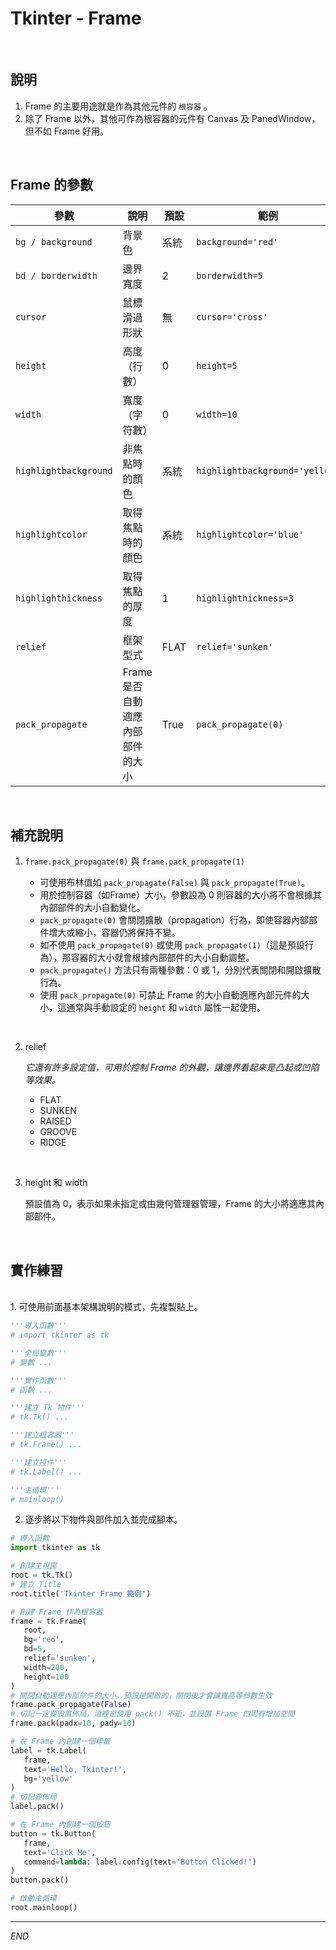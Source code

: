 # Tkinter - Frame

<br>

## 說明

1. Frame 的主要用途就是作為其他元件的 `根容器` 。
2. 除了 Frame 以外，其他可作為根容器的元件有 Canvas 及 PanedWindow，但不如 Frame 好用。

<br>

## Frame 的參數

| 參數                    | 說明                             | 預設 | 範例                             |
| ----------------------- | -------------------------------- | ---- | -------------------------------- |
| `bg / background`     | 背景色                           | 系統 | `background='red'`             |
| `bd / borderwidth`    | 邊界寬度                         | 2    | `borderwidth=5`                |
| `cursor`              | 鼠標滑過形狀                     | 無   | `cursor='cross'`               |
| `height`              | 高度（行數）                     | 0    | `height=5`                     |
| `width`               | 寬度（字符數）                   | 0    | `width=10`                     |
| `highlightbackground` | 非焦點時的顏色                   | 系統 | `highlightbackground='yellow'` |
| `highlightcolor`      | 取得焦點時的顏色                 | 系統 | `highlightcolor='blue'`        |
| `highlighthickness`   | 取得焦點的厚度                   | 1    | `highlighthickness=3`          |
| `relief`              | 框架型式                         | FLAT | `relief='sunken'`              |
| `pack_propagate`      | Frame 是否自動適應內部部件的大小 | True |  `pack_propagate(0)`  |        

<br>

## 補充說明

1. `frame.pack_propagate(0)` 與 `frame.pack_propagate(1)`

   - 可使用布林值如 `pack_propagate(False)` 與 `pack_propagate(True)`。
   - 用於控制容器（如Frame）大小，參數設為 0 則容器的大小將不會根據其內部部件的大小自動變化。
   - `pack_propagate(0)` 會關閉擴散（propagation）行為，即使容器內部部件增大或縮小，容器仍將保持不變。
   - 如不使用 `pack_propagate(0)` 或使用 `pack_propagate(1)`（這是預設行為），那容器的大小就會根據內部部件的大小自動調整。
   - `pack_propagate()` 方法只有兩種參數：0 或 1，分別代表關閉和開啟擴散行為。
   - 使用 `pack_propagate(0)` 可禁止 Frame 的大小自動適應內部元件的大小，這通常與手動設定的 `height` 和 `width` 屬性一起使用。

<br>

2. relief

   _它還有許多設定值，可用於控制 Frame 的外觀，讓邊界看起來是凸起或凹陷等效果。_

   - FLAT
   - SUNKEN
   - RAISED
   - GROOVE
   - RIDGE

<br>

3. height 和 width
   
   預設值為 0，表示如果未指定或由幾何管理器管理，Frame 的大小將適應其內部部件。

<br>

## 實作練習


<br>
1. 可使用前面基本架構說明的模式，先複製貼上。

   ```python
   '''導入函數'''
   # import tkinter as tk

   '''全局變數'''
   # 變數 ...

   '''實作函數'''
   # 函數 ...

   '''建立 Tk 物件'''
   # tk.Tk() ...

   '''建立根容器'''
   # tk.Frame() ...

   '''建立控件'''
   # tk.Label() ...

   '''主循環'''
   # mainloop()
   ``` 

2. 逐步將以下物件與部件加入並完成腳本。

```python
# 導入函數
import tkinter as tk

# 創建主視窗
root = tk.Tk()
# 建立 Title
root.title('Tkinter Frame 範例')

# 創建 Frame 作為根容器
frame = tk.Frame(
   root, 
   bg='red', 
   bd=5, 
   relief='sunken', 
   width=200, 
   height=100
)
# 關閉自動適應內部部件的大小，預設是開啟的，關閉後才會讓寬高等參數生效
frame.pack_propagate(False)  
# 切記一定要設置佈局，這裡是使用 pack() 不矩，並設置 Frame 四周有增加空間
frame.pack(padx=10, pady=10)  

# 在 Frame 內創建一個標籤
label = tk.Label(
   frame, 
   text='Hello, Tkinter!', 
   bg='yellow'
)
# 切記要佈局
label.pack()

# 在 Frame 內創建一個按鈕
button = tk.Button(
   frame, 
   text='Click Me', 
   command=lambda: label.config(text='Button Clicked!')
)
button.pack()

# 啟動主循環
root.mainloop()
```

---

_END_
